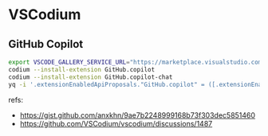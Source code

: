 # VSCodium

## GitHub Copilot

```bash
export VSCODE_GALLERY_SERVICE_URL="https://marketplace.visualstudio.com/_apis/public/gallery"
codium --install-extension GitHub.copilot
codium --install-extension GitHub.copilot-chat
yq -i '.extensionEnabledApiProposals."GitHub.copilot" = ([.extensionEnabledApiProposals."GitHub.copilot", ["inlineCompletions","inlineCompletionsNew","inlineCompletionsAdditions","textDocumentNotebook","interactive","terminalDataWriteEvent"]] | flatten | unique)' /Applications/VSCodium.app/Contents/Resources/app/product.json
```

refs:

- <https://gist.github.com/anxkhn/9ae7b2248999168b73f303dec5851460>
- <https://github.com/VSCodium/vscodium/discussions/1487>
